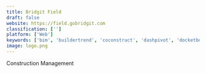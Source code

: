 ```yaml
---
title: Bridgit Field
draft: false 
website: https://field.gobridgit.com
classification: ['']
platform: ['Web']
keywords: ['bim', 'buildertrend', 'coconstruct', 'dashpivot', 'docketbook', 'fieldwire', 'jonas', 'jobnimbus', 'knowify', 'newforma_project_center', 'oracle_primavera', 'procore', 'raken', 'redteam', 'rhumbix', 'skysite']
image: logo.png
---
```

Construction Management